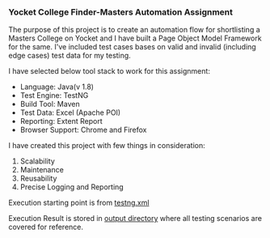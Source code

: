 ### Yocket College Finder-Masters Automation Assignment

The purpose of this project is to create an automation flow for shortlisting a Masters College on Yocket and I have built a Page Object Model Framework for the same. 
I've included test cases bases on valid and invalid (including edge cases) test data for my testing. 

I have selected below tool stack to work for this assignment:

- Language: Java(v 1.8)
- Test Engine: TestNG
- Build Tool: Maven
- Test Data: Excel (Apache POI)
- Reporting: Extent Report
- Browser Support: Chrome and Firefox

I have created this project with few things in consideration:

1. Scalability
2. Maintenance
3. Reusability
4. Precise Logging and Reporting
 
Execution starting point is from [testng.xml](https://github.com/avantika21/Yocket_CollegeFinder/blob/master/src/main/resources/testng.xml)

Execution Result is stored in [output directory](https://github.com/avantika21/Yocket_CollegeFinder/blob/master/test-output/Extent.html) where all testing scenarios are covered for reference.
